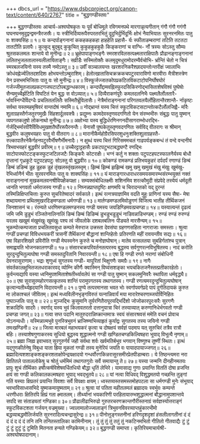 +++
dbcs_url = "https://www.dsbcproject.org/canon-text/content/640/2767"
title = "बुद्धगण्डीस्तवः"

+++
बुद्धगण्डीस्तवः
आचार्य-अश्वघोषकृतः
यः पूर्वं बोधिमूले रविगमनपथे मारगान्नृत्यगीतान् 
गंगौ गंगौ गगंगौ घघनघनमृदुद्वन्द्वमन्त्रैरजस्रैः। 
यः स्त्रीभिर्दिव्यरूपैरुपरतरभितुं दूदुभिर्दुर्भिदूर्भिः 
क्षोभं नैवाभियातः सुरनरनमितः पातु वः शाक्यसिंहः॥ १॥
यः कन्दर्पाङ्गनानां ककहकहकहा हाहहेति प्रहासै-
र्यः स्फीताडम्बराणां तटिति तटतटा तातटीति प्रलापैः। 
कुत्कुद् बुद्बुद् कुकूचित् कुकुहकुहकुहैः किङ्कराणां च वाग्भि-
र्नो त्रस्यः सोऽस्तु सौम्यः श्रुतसकलमलः शान्तये वो मुनीन्द्रः॥ २॥
भ्रूक्षेपापाङ्गभङ्गैः स्मरशरविलसत्पक्ष्मताराक्षिपातैः 
प्रौढानङ्गाङ्गनानां ललितभुजलतालास्यलीलायिताङ्गैः। 
सव्रीडैः सस्मितोक्तैः कलमृदुमधुरामोदरम्यैर्वचोभि-
र्भ्रान्तिं चेतो न चित्रं स्मरबलजयिनो यस्य तस्मै नमोऽस्तु॥ ३॥
उर्वीं सञ्चालयन्तः खरशरनिकरैश्छादयन्तोःन्तरीक्षं 
ज्वालाभिः क्रोधंवह्नेर्ज्वलितदशदिशः क्षोभयन्तोऽम्बुराशिम्। 
हेलोत्खातासिचक्रक्रकचपटुरवाराविणो मारवीराः 
मैत्रीशस्त्रेण येन प्रसभमभिजिताः पातु वः सो मुनीन्द्रः॥ ४॥
विस्फूर्जज्जातकोपप्रकटितविकटाटोपनिर्घोषघोरं 
गर्जज्जीमूतजालप्रकटगजघटाटोपबद्धान्धकारम्। 
कन्दर्पोद्दामवह्निस्फुरदसिकिरणोद्भासिताशेषविश्वं 
पुष्पेषोः सैन्यमुच्चैर्झटिति विघटितं येन बुद्धः स वोऽव्यात्॥ ५॥
दिव्यैराकणंपूरैः कमलदलनिभैः पक्ष्मलैर्लोलतारै-
र्भावस्निग्धैर्विदग्धैः प्रचलितललितैः सस्मितैर्भ्रूविलासैः। 
नेत्रैर्माराङ्गनानां परिगतवलयैर्लोहितान्तैरशान्तै-
र्नाकृष्टः सर्वथा यस्तमहमृषिवरं वान्तदोषं नमामि॥ ६॥
नोद्भ्रान्तं यस्य चित्तं स्फुटविकटसटान्तोत्कटैर्लोलजिह्वै-
र्मारैः शूलाग्रहस्तैर्गजतुरगमुखैः सिंहशार्दूलवक्त्रैः।
प्रद्युम्नः कामदेवस्तृणवदगणितो येन संरम्भभीरुः 
संबुद्धः पातु युष्मान् व्यपगतकलुषो लोकनाथो मुनीन्द्रः॥ ७॥
अक्षोभ्या यस्य बुद्धिर्धरणिनगनदीसागराम्भोधरद्भि-
र्गर्जद्भिर्मारवीरैर्विविधमुखशतैर्घोररूपैरनन्तैः। 
येनासौ पुष्पकेतुस्तृणवदगणितः सर्वविद् वीतरागः 
स श्रीमान् बुद्धवीरः कलुषभयहरः पातु वो वीतरागः॥ ८॥
मारानीकैर्महोग्रैरसिपरशुधनुःशक्तिशूलाग्रहस्तै-
रुल्कापातैरनेकैर्गहनपटुरवैर्भीषणैर्भीमनादैः। 
न क्षुब्धं यस्य चित्तं गिरिसममचलं गाढपर्यङ्कबन्धं 
तं वन्दे वन्दनीयं त्रिभवभयहरं बुद्धवीरं प्रवीरम्॥ ९॥
उच्चैरट्टाट्टहासैः प्रकटपटुभटाबद्धघण्टै रणद्भिः
साटोपास्फोटटङ्कस्फुटजटिलजटैः किङ्करैः कोटराक्षैः। 
भग्नं कर्तु न शक्ताः पटुपटहपटस्फालनैर्यस्य बोधौ 
दृप्तानां गृध्रकूटे पटुपटहपटुः सोऽस्तु वो बुद्धवीरः॥ १०॥
कोकण्डं रामकण्डं प्रतिभयकुहरं दर्पदर्पं रणाण्डं 
डिम्बं डिम्बं डडिम्बं डुह डुहक डुहं तृंखलस्तृंखलस्तृम्। 
झिम्बं झिम्बं झझिम्बं खमु खमु खमुखं मंखु मंखुः खुमंखु-
रेभिर्ध्वानैर्न भीतः सुरवरनमितः पातु वः शाक्यसिंहः॥ ११॥
यं माराङ्गारधाराधरसमयसमारम्भसंरम्भयुक्तं 
नक्तं माराङ्गनानां मुखकमलवनश्रीविपक्षैकपक्षा। 
सम्यक्संबोधिलक्ष्मीः शशिनमिव शरत्कौमुदी संप्रपेदे 
तस्येयं धर्मदूती ध्वनति भगवतो धर्मराजस्य गण्डी॥ १२॥
निघ्नन्नप्राप्तदृष्टिः क्षणमपि च चिरादन्तको यद् दुरन्तं 
तस्मिन्निक्षिप्तचित्ताः कुरुत सुचरितेष्वादरं सर्वकाले। 
इत्थं रत्नत्रयाज्ञामिव वदति मुहुः प्राणिनां यस्य सैषा-
मेषा शब्दायमाना प्रथितमुखरदिङ्मण्डला धर्मगण्डी॥ १३॥
मार्तण्डमण्डलमिवोडुगणं विजित्य 
भातीह तीर्थिकजनं जिनशासनं च। 
रंरम्यते धरणिमण्डलमण्डनस्य 
गण्डी यमस्य जयडिण्डिमवत्प्रचण्डा॥ १४॥
यस्यात्यन्तं दृढत्वं जमि जमि डुडुभं रञ्जितेनालिनालिं 
डिम्बं डिम्बं डिडिम्बं डुभडुभडुडुभं नाडिवन्नाडिभण्डम्। 
रुण्डं रुण्डं रुरुण्डं यरलव खखुमं मंखुमंखुः खुमंखुः
पश्य त्वं जीवलोके दशबलबलिनः पीड्यते मारसैन्यम्॥ १५॥
भूकम्पोत्कम्पजाता प्रचलितवसुधा कम्पते मेरुराज 
उत्त्रस्ता देवसंघा ग्रहगणसहिता नागराजाः समस्ताः। 
श्रुत्वा गण्डीं प्रचण्डां विविधभयकरीं त्रासनीं तैर्थिकानां 
बौद्धानां शान्तिहेतोः प्रतिरणति महीं रावयन्तीव सद्यः॥ १६॥
एषा विहारशिखरे प्रविरौति गण्डी 
मेघस्वनेन कुरुते च मनोज्ञघोषान्। 
मातेव वत्सलतया सुबहिर्गतांश्च 
पुत्रान् समाह्वयति भोजनकालगण्डी॥ १७॥
संसारचक्रपरिवर्तनतत्परस्य 
बुद्धस्य सर्वगुणरत्नविभूषितस्य। 
नादं करोति सुरदुन्दुभितुल्यघोषा 
गण्डी समस्तदुरितानि निवारयन्ती॥ १८॥
एषा हि गण्डी रणते नराणां 
संबोधिनी देवनरासुराणाम्। 
भद्राः शृणुध्वं सुगतस्य गण्डी-
मापूरितां भिक्षुगणैः समग्रैः॥ १९॥
नागैः संवर्तकालक्षुभितजलधराकारवद् व्योम्नि कीर्णैः 
क्वास्मिन् विघ्वंसशङ्का भयचकितजनैस्तत्प्रतीकारहेतोः। 
कुर्वन्त्यद्यापि यस्या ध्वनिमुपशमिताशेषतीर्थ्यावलेपं 
सा गण्डी पातु युष्मान् सकलमुनिवरैः स्थापिता धर्मवृद्ध्यै॥ २०॥
एषा सुरासुरमहोरगसत्कृतस्य 
शान्तिं परामुपगतस्य तथागतस्य। 
गण्डी रणत्यमरदुन्दुभितुल्यघोषान् 
कृत्वान्यतीर्थ्यहृदयानि विदारयन्ती॥ २१॥
पुण्ये तत्परमानसा भवत भोः स्वर्गापवर्गप्रदे
पापं दुर्गतिदायकं कुरुत मा लोकाश्चलं जीवितम्। 
इत्थं मध्यविलीनभृङ्गविरुतं यत्नान्निवार्यं मया 
मारारेश्चरणाब्जयोर्विनिहितः पुष्पाञ्जलिः पातु वः॥ २२॥
मुञ्जद्भिः कुसुमानि तूर्यरणितैरापूरयद्भिर्दिशो 
जोजोकारपुरःसरैः सुरगणैः शक्रादिभिः सादरैः। 
स्वर्गाद् यस्य भुवं किलावतरतो दत्तानुयात्रा चिरं
तस्याव्यात् करुणानिधेर्भगवतो गण्डी प्रचण्डा जगत्॥ २३॥
गत्वा सप्त पदानि मातुरुदरान्निष्क्रान्तमात्रः स्वयं 
संसारश्रवसं ममेति वचनं प्रोवाच योऽनन्यधीः। 
यस्मिन्नात्मभुवे पुनस्त्रिभुवनं भ्राजिष्ण्वभिव्याहृतं 
कुर्याद्वः सुगतस्य तस्य जयिनो गण्डी तमःखण्डिनी॥ २४॥
जित्वा मारबलं महाभयकरं कृत्वा च दोषक्षयं 
सर्वज्ञं पदमाप यत् सुरुचिरं तत्रैव रात्रौ बहिः। 
तस्याशेषगुणाकरस्य सुधियो बुद्धस्य शुद्धात्मनो 
गण्डी खण्डितचण्डकिल्विषहरा भूयाद् विभूत्यै नृणाम्॥ २५॥
ब्रह्मा जिह्म इवाभवत् सुरगुरुर्गर्वं जहौ सर्वथा 
शर्वः  खर्वमतिर्बभूव भगवान् विष्णुश्च तूष्णीं स्थितः। 
इत्थं यद्गुणकीर्तनेषु विबुधा याता ह्रिया मूकतां 
गण्डी तस्य मुनेरियं जयति वः पायादपायाज्जगत्॥ २६॥
ब्रह्मादित्यशशाङ्कशङ्करशताक्षोपेन्द्रयक्षादयो 
गन्धर्वोरगकिन्नरासुरसमीरप्रेतपीडाम्बराः। 
ये तिष्ठन्त्यमरा नरा क्षितितले पाताललोकेषु च 
श्रोतुं धर्ममिमं तथागतगुरोः सर्वे समायान्तु ते॥ २७॥
यस्या जन्मनि दीनहीनमतयः प्रापुः शुचं तीर्थिकाः 
हर्षोत्कर्षविशेषवर्धितधियो बौद्धा धृतिं लेभिरे। 
यामासाद्य गुणाः प्रयान्ति विततिं दोषा व्रजन्ति क्षयं
सा गण्डी कलिकालकल्मषहरा भूयाद् भवद्भूतये॥ २८॥
यां नत्वा विधिवद् विशुद्धमतयो गच्छन्ति तुङ्गां गतिं 
यस्याः क्षिप्रतरं  प्रयान्ति विवशाः सर्वे विपक्षाः क्षयम्। 
ध्वस्तव्यस्तसमस्तमोहपटला सा धर्मगण्डी मुनेः 
संभूयाद् भवभाविसाध्वसभिदे युष्माकमायुष्मताम्॥ २९॥
श्रुत्वा यां पतिता महीतलमलं ब्रह्मादयः स्वर्भुवः 
कम्पन्ते धरणीधराः क्षितिरपि क्षिप्रं गता क्ष्मातलम्। 
तीर्थ्यानां भयकारिणी  परहितायारम्भशुद्धात्मनां 
बौद्धानामुपशान्तये सपदि सा संताड्यतां गण्डिका॥ ३०॥
प्रौढालीढाभिरुढो गुरुतरचरणक्रान्तगौरीस्तनाग्रं 
सर्वज्ञस्योत्तराङ्गं स्फुटविकटशता गर्जयन् वज्रमुख्या। 
ज्वालामालोज्ज्वलाङ्गं त्रिभुवनविवरव्याप्तहुंकारभीमो 
बद्धव्याबद्धमौलिर्जयति सुरनरादित्यचन्द्रासुरेन्द्रः॥ ३१॥
पीनोत्तुङ्गस्तनीनां हरिणदृशदृशां हंसलीलागतीनां 
दं दं दं दं द दं दं तनि तनि तनितस्तालिका कामिनीनाम्। 
तुं तुं तुं तुं ततुं तुं नकटिनमभितो गीतितो गीतवाद्यैः 
टुं टुं टुं टुं टुटुं टुं टुमिति मितनता हन्यते गण्डिकेयम्॥ ३२॥
बुद्धगण्डी समाप्ता।
कृतिरियमाचार्यश्री-अश्वघोषपादानाम्।
